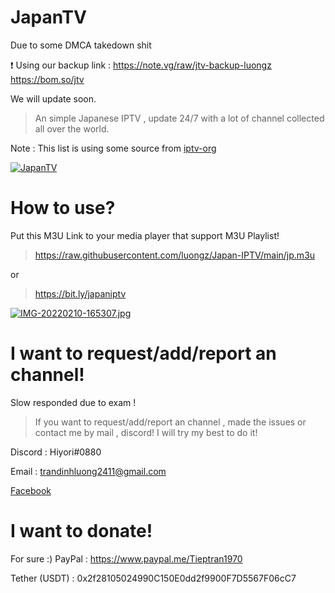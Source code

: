 # JapanTV

Due to some DMCA takedown shit

❗ Using our backup link :
https://note.vg/raw/jtv-backup-luongz
https://bom.so/jtv

We will update soon.

> An simple Japanese IPTV , update 24/7 with a lot of channel collected all over the world.

Note : This list is using some source from [iptv-org](https://github.com/iptv-org)

[![JapanTV](https://i.postimg.cc/NjHTFgWy/Screenshot-1.png)](https://postimg.cc/xX9qFSjY)
# How to use?
Put this M3U Link to your media player that support M3U Playlist!
> https://raw.githubusercontent.com/luongz/Japan-IPTV/main/jp.m3u

or

> https://bit.ly/japaniptv

[![IMG-20220210-165307.jpg](https://i.postimg.cc/ydQ2Z26J/IMG-20220210-165307.jpg)](https://postimg.cc/47c8CL9Z)
# I want to request/add/report an channel!
Slow responded due to exam !

> If you want to request/add/report an channel , made the issues or contact me by mail , discord! I will try my best to do it!

Discord : Hiyori#0880

Email : trandinhluong2411@gmail.com

[Facebook](https://www.facebook.com/profile.php?id=100053792569652)
# I want to donate!
For sure :)
PayPal : https://www.paypal.me/Tieptran1970

Tether (USDT) : 0x2f28105024990C150E0dd2f9900F7D5567F06cC7
